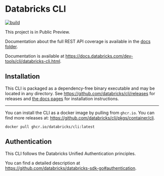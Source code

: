 # Databricks CLI

[![build](https://github.com/databricks/cli/workflows/build/badge.svg?branch=main)](https://github.com/databricks/cli/actions?query=workflow%3Abuild+branch%3Amain)

This project is in Public Preview.

Documentation about the full REST API coverage is available in the [docs folder](docs/commands.md).

Documentation is available at https://docs.databricks.com/dev-tools/cli/databricks-cli.html.

## Installation

This CLI is packaged as a dependency-free binary executable and may be located in any directory.
See https://github.com/databricks/cli/releases for releases and
[the docs pages](https://docs.databricks.com/dev-tools/cli/databricks-cli.html) for
installation instructions.

------
You can install the CLI as a docker image by pulling from `ghcr.io`. You can find more releases
at: https://github.com/databricks/cli/pkgs/container/cli.
```
docker pull ghcr.io/databricks/cli:latest
```

## Authentication

This CLI follows the Databricks Unified Authentication principles.

You can find a detailed description at https://github.com/databricks/databricks-sdk-go#authentication.
